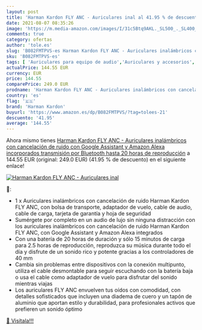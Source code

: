 ```yaml
---
layout: post
title: 'Harman Kardon FLY ANC - Auriculares inal al 41.95 % de descuento'
date: 2021-08-07 08:35:26
image: 'https://m.media-amazon.com/images/I/31c5Btq9AKL._SL500_._SL400_.jpg'
comments: true
category: ofertas
author: 'tole.es'
slug: 'B082FMTPVS-es Harman Kardon FLY ANC - Auriculares inalámbricos con...'
sku: 'B082FMTPVS-es'
tags: [ 'Auriculares para equipo de audio','Auriculares y accesorios','Electrónica','alexa','harman kardon', ]
actualPrice: 144.55 EUR
currency: EUR
price: 144.55
comparePrice: 249.0 EUR
prodname: 'Harman Kardon FLY ANC - Auriculares inalámbricos con cancelación de ruido con Google Assistant y Amazon Alexa incorporados  transmisión por Bluetooth  hasta 20 horas de reproducción'
country: 'es'
flag: '🇪🇸'
brand: 'Harman Kardon'
buyurl: 'https://www.amazon.es/dp/B082FMTPVS/?tag=tolees-21'
descuento: '41.95'
average: '144.55'
---
```


Ahora mismo tienes [Harman Kardon FLY ANC - Auriculares inalámbricos con cancelación de ruido con Google Assistant y Amazon Alexa incorporados  transmisión por Bluetooth  hasta 20 horas de reproducción](https://www.amazon.es/dp/B082FMTPVS/?tag=tolees-21) a 144.55 EUR (original: 249.0 EUR) (41.95 %  de descuento) en el siguiente enlace!

[![Harman Kardon FLY ANC - Auriculares inal](https://m.media-amazon.com/images/I/31c5Btq9AKL._SL500_._SL400_.jpg)](https://www.amazon.es/dp/B082FMTPVS/?tag=tolees-21)

🔎:

- 1 x Auriculares inalámbricos con cancelación de ruido Harman Kardon FLY ANC, con bolsa de transporte, adaptador de vuelo, cable de audio, cable de carga, tarjeta de garantía y hoja de seguridad
- Sumérgete por completo en un audio de lujo sin ninguna distracción con los auriculares inalámbricos con cancelación de ruido Harman Kardon FLY ANC, con Google Assistant y Amazon Alexa integrados
- Con una batería de 20 horas de duración y sólo 15 minutos de carga para 2.5 horas de reproducción, reproduzca su música durante todo el día y disfrute de un sonido rico y potente gracias a los controladores de 40 mm
- Cambia sin problemas entre dispositivos con la conexión multipunto, utiliza el cable desmontable para seguir escuchando con la batería baja o usa el cable como adaptador de vuelo para disfrutar del sonido mientras viajas
- Los auriculares FLY ANC envuelven tus oídos con comodidad, con detalles sofisticados que incluyen una diadema de cuero y un tapón de aluminio que aportan estilo y durabilidad, para profesionales activos que prefieren un sonido óptimo

[🛒 Visítala!!!](https://www.amazon.es/dp/B082FMTPVS/?tag=tolees-21)
